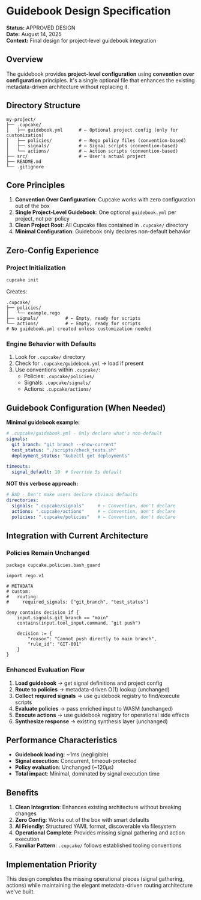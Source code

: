 # Guidebook Design Specification

**Status:** APPROVED DESIGN  
**Date:** August 14, 2025  
**Context:** Final design for project-level guidebook integration

## Overview

The guidebook provides **project-level configuration** using **convention over configuration** principles. It's a single optional file that enhances the existing metadata-driven architecture without replacing it.

## Directory Structure

```
my-project/
├── .cupcake/
│   ├── guidebook.yml      # ← Optional project config (only for customization)
│   ├── policies/          # ← Rego policy files (convention-based)
│   ├── signals/           # ← Signal scripts (convention-based)
│   └── actions/           # ← Action scripts (convention-based)
├── src/                   # ← User's actual project
├── README.md
└── .gitignore
```

## Core Principles

1. **Convention Over Configuration**: Cupcake works with zero configuration out of the box
2. **Single Project-Level Guidebook**: One optional `guidebook.yml` per project, not per policy
3. **Clean Project Root**: All Cupcake files contained in `.cupcake/` directory
4. **Minimal Configuration**: Guidebook only declares non-default behavior

## Zero-Config Experience

### Project Initialization
```bash
cupcake init
```

Creates:
```
.cupcake/
├── policies/
│   └── example.rego
├── signals/          # ← Empty, ready for scripts
└── actions/          # ← Empty, ready for scripts
# No guidebook.yml created unless customization needed
```

### Engine Behavior with Defaults
1. Look for `.cupcake/` directory
2. Check for `.cupcake/guidebook.yml` → load if present
3. Use conventions within `.cupcake/`:
   - Policies: `.cupcake/policies/`
   - Signals: `.cupcake/signals/`
   - Actions: `.cupcake/actions/`

## Guidebook Configuration (When Needed)

**Minimal guidebook example:**
```yaml
# .cupcake/guidebook.yml - Only declare what's non-default
signals:
  git_branch: "git branch --show-current"
  test_status: "./scripts/check_tests.sh"
  deployment_status: "kubectl get deployments"

timeouts:
  signal_default: 10  # Override 5s default
```

**NOT this verbose approach:**
```yaml
# BAD - Don't make users declare obvious defaults
directories:
  signals: ".cupcake/signals"     # ← Convention, don't declare
  actions: ".cupcake/actions"     # ← Convention, don't declare
  policies: ".cupcake/policies"   # ← Convention, don't declare
```

## Integration with Current Architecture

### Policies Remain Unchanged
```rego
package cupcake.policies.bash_guard

import rego.v1

# METADATA
# custom:
#   routing:
#     required_signals: ["git_branch", "test_status"]

deny contains decision if {
    input.signals.git_branch == "main"
    contains(input.tool_input.command, "git push")
    
    decision := {
        "reason": "Cannot push directly to main branch",
        "rule_id": "GIT-001"
    }
}
```

### Enhanced Evaluation Flow
1. **Load guidebook** → get signal definitions and project config
2. **Route to policies** → metadata-driven O(1) lookup (unchanged)
3. **Collect required signals** → use guidebook registry to find/execute scripts
4. **Evaluate policies** → pass enriched input to WASM (unchanged)
5. **Execute actions** → use guidebook registry for operational side effects
6. **Synthesize response** → existing synthesis layer (unchanged)

## Performance Characteristics

- **Guidebook loading**: ~1ms (negligible)
- **Signal execution**: Concurrent, timeout-protected
- **Policy evaluation**: Unchanged (~120µs)
- **Total impact**: Minimal, dominated by signal execution time

## Benefits

1. **Clean Integration**: Enhances existing architecture without breaking changes
2. **Zero Config**: Works out of the box with smart defaults
3. **AI Friendly**: Structured YAML format, discoverable via filesystem
4. **Operational Complete**: Provides missing signal gathering and action execution
5. **Familiar Pattern**: `.cupcake/` follows established tooling conventions

## Implementation Priority

This design completes the missing operational pieces (signal gathering, actions) while maintaining the elegant metadata-driven routing architecture we've built.